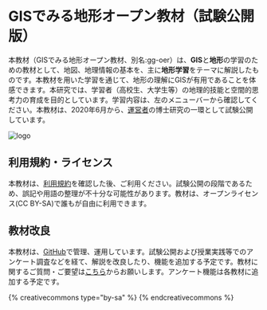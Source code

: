 # GISでみる地形オープン教材（試験公開版）
 本教材（GISでみる地形オープン教材、別名:gg-oer）は、**GIS**と**地形**の学習のための教材として、地図、地理情報の基本を、主に**地形学習**をテーマに解説したものです。本教材を用いた学習を通じて、地形の理解にGISが有用であることを体感できます。本研究では、学習者（高校生、大学生等）の地理的技能と空間的思考力の育成を目的としています。学習内容は、左のメニューバーから確認してください。本教材は、2020年6月から、[運営者](https://researchmap.jp/hyamauchi)の博士研究の一環として試験公開しています。

![logo](./home.gif)

## 利用規約・ライセンス
 本教材は、[利用規約](polciy.md)を確認した後、ご利用ください。試験公開の段階であるため、誤記や用語の整理が不十分な可能性があります。教材は、オープンライセンス(CC BY-SA)で誰もが自由に利用できます。

## 教材改良
 本教材は、[GitHub](https://github.com/gg-oer)で管理、運用しています。試験公開および授業実践等でのアンケート調査などを経て、解説を改良したり、機能を追加する予定です。教材に関するご質問・ご要望は[こちら](https://docs.google.com/forms/d/1gGuJKIRKAt1WpQgEDz21THcu3N_jeY3NDCdeCglyssI/edit?usp=sharing)からお願いします。アンケート機能は各教材に追加する予定です。

{% creativecommons type="by-sa" %}
{% endcreativecommons %}
